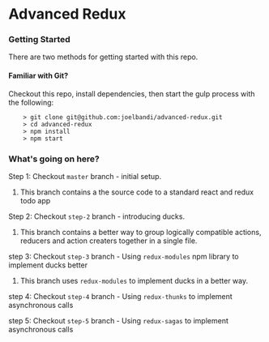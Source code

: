 # Advanced Redux

### Getting Started

There are two methods for getting started with this repo.

#### Familiar with Git?
Checkout this repo, install dependencies, then start the gulp process with the following:

```
	> git clone git@github.com:joelbandi/advanced-redux.git
	> cd advanced-redux
	> npm install
	> npm start
```

### What's going on here?

Step 1: Checkout `master` branch - initial setup.

1. This branch contains a the source code to a standard react and redux todo app

Step 2: Checkout `step-2` branch - introducing ducks.

1. This branch contains a better way to group logically compatible actions, reducers and action creaters together in a single file.

step 3: Checkout `step-3` branch - Using `redux-modules` npm library to implement ducks better

1. This branch uses `redux-modules` to implement ducks in a better way.

step 4: Checkout `step-4` branch - Using `redux-thunks` to implement asynchronous calls

step 5: Checkout `step-5` branch - Using `redux-sagas` to implement asynchronous calls
